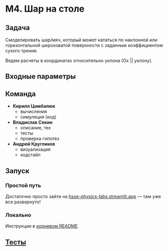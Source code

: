 # М4. Шар на столе

## Задача

Смоделировать шар/мяч, который может кататься по наклонной или горизонтальной шероховатой поверхности с заданным коэффициентом сухого трения.

Ведем расчеты в координатах относительно уклона (Ох || уклону).

## Входные параметры



## Команда

- **Кирилл Цимбалюк**
  - вычисления
  - симуляция (код)
- **Владислав Секин**
  - описание, тех
  - тесты
  - проверка гипотез
- **Андрей Кругликов**
  - визуализация
  - кодстайл

## Запуск

### Простой путь

Достаточно просто зайти на [hsse-physics-labs.streamlit.app](https://hsse-physics-labs.streamlit.app) — там уже все развернуто!

### Локально

Инструкция в [корневом README](/README.md)


## [Тесты](/tests/rolling_the_ball)
